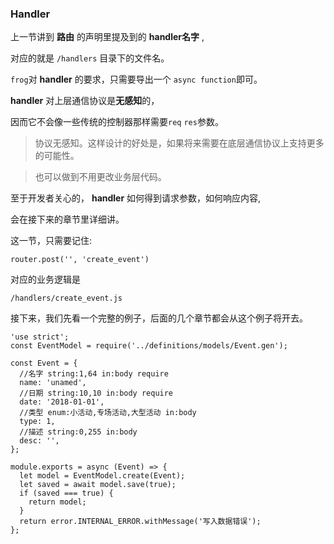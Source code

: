 ### Handler

上一节讲到 **路由** 的声明里提及到的 **handler名字** ,

对应的就是 `/handlers` 目录下的文件名。

`frog`对 **handler** 的要求，只需要导出一个 `async function`即可。

**handler** 对上层通信协议是**无感知**的，
 
因而它不会像一些传统的控制器那样需要`req` `res`参数。

> 协议无感知。这样设计的好处是，如果将来需要在底层通信协议上支持更多的可能性。

> 也可以做到不用更改业务层代码。

至于开发者关心的，  **handler** 如何得到请求参数，如何响应内容,

会在接下来的章节里详细讲。

这一节，只需要记住:

```
router.post('', 'create_event')
```
对应的业务逻辑是

```
/handlers/create_event.js
```

接下来，我们先看一个完整的例子，后面的几个章节都会从这个例子将开去。

```
'use strict';
const EventModel = require('../definitions/models/Event.gen');

const Event = {
  //名字 string:1,64 in:body require
  name: 'unamed',
  //日期 string:10,10 in:body require
  date: '2018-01-01',
  //类型 enum:小活动,专场活动,大型活动 in:body
  type: 1,
  //描述 string:0,255 in:body
  desc: '',
};

module.exports = async (Event) => {
  let model = EventModel.create(Event);
  let saved = await model.save(true);
  if (saved === true) {
    return model;
  } 
  return error.INTERNAL_ERROR.withMessage('写入数据错误');
};
```
